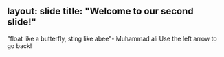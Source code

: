 layout: slide
title: "Welcome to our second slide!"
---
"float like a butterfly, sting like abee"- Muhammad ali
Use the left arrow to go back!
